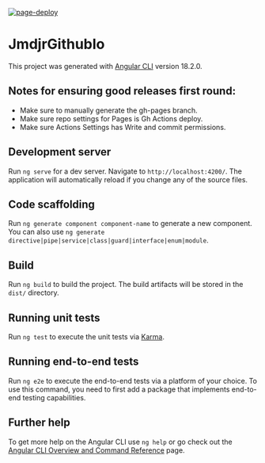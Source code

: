 [![page-deploy](https://github.com/jmdjr/jmdjr.github.io/actions/workflows/page-deploy.yml/badge.svg)](https://github.com/jmdjr/jmdjr.github.io/actions/workflows/page-deploy.yml)
# JmdjrGithubIo

This project was generated with [Angular CLI](https://github.com/angular/angular-cli) version 18.2.0.

## Notes for ensuring good releases first round:
- Make sure to manually generate the gh-pages branch.
- Make sure repo settings for Pages is Gh Actions deploy.
- Make sure Actions Settings has Write and commit permissions.

## Development server

Run `ng serve` for a dev server. Navigate to `http://localhost:4200/`. The application will automatically reload if you change any of the source files.

## Code scaffolding

Run `ng generate component component-name` to generate a new component. You can also use `ng generate directive|pipe|service|class|guard|interface|enum|module`.

## Build

Run `ng build` to build the project. The build artifacts will be stored in the `dist/` directory.

## Running unit tests

Run `ng test` to execute the unit tests via [Karma](https://karma-runner.github.io).

## Running end-to-end tests

Run `ng e2e` to execute the end-to-end tests via a platform of your choice. To use this command, you need to first add a package that implements end-to-end testing capabilities.

## Further help

To get more help on the Angular CLI use `ng help` or go check out the [Angular CLI Overview and Command Reference](https://angular.io/cli) page.
